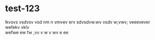 # test-123
lkvsvs 
vsdvsv
vsd  nm n
vmvev erv
sdvsdvw.wv
vsdv w;vwv; veeevever
wefekv vklv  
wefwe
ew
fw
,vv
v
w
v
wv
 e ee
